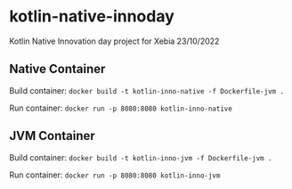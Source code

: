 # kotlin-native-innoday
Kotlin Native Innovation day project for Xebia 23/10/2022

## Native Container

Build container:
`docker build -t kotlin-inno-native -f Dockerfile-jvm .`

Run container:
`docker run -p 8080:8080 kotlin-inno-native`

## JVM Container

Build container:
`docker build -t kotlin-inno-jvm -f Dockerfile-jvm .`

Run container:
`docker run -p 8080:8080 kotlin-inno-jvm`